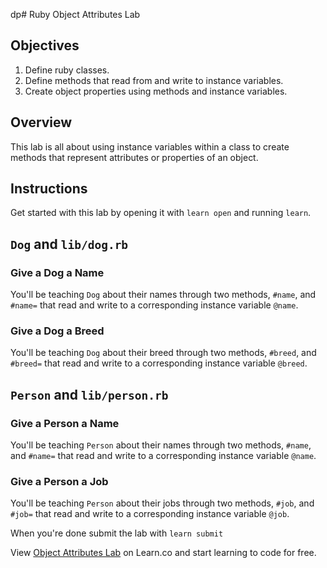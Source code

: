 dp# Ruby Object Attributes Lab

## Objectives 

1. Define ruby classes.
2. Define methods that read from and write to instance variables.
3. Create object properties using methods and instance variables.

## Overview

This lab is all about using instance variables within a class to create methods that represent attributes or properties of an object.

## Instructions

Get started with this lab by opening it with `learn open` and running `learn`.

## `Dog` and `lib/dog.rb`

### Give a Dog a Name

You'll be teaching `Dog` about their names through two methods, `#name`, and `#name=` that read and write to a corresponding instance variable `@name`.

### Give a Dog a Breed

You'll be teaching `Dog` about their breed through two methods, `#breed`, and `#breed=` that read and write to a corresponding instance variable `@breed`.

## `Person` and `lib/person.rb`

### Give a Person a Name

You'll be teaching `Person` about their names through two methods, `#name`, and `#name=` that read and write to a corresponding instance variable `@name`.

### Give a Person a Job

You'll be teaching `Person` about their jobs through two methods, `#job`, and `#job=` that read and write to a corresponding instance variable `@job`.

When you're done submit the lab with `learn submit`

<p class='util--hide'>View <a href='https://learn.co/lessons/ruby-object-attributes-lab'>Object Attributes Lab</a> on Learn.co and start learning to code for free.</p>
